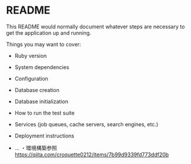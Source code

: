 # README

This README would normally document whatever steps are necessary to get the
application up and running.

Things you may want to cover:

* Ruby version

* System dependencies

* Configuration

* Database creation

* Database initialization

* How to run the test suite

* Services (job queues, cache servers, search engines, etc.)

* Deployment instructions

* ...
・環境構築参照
https://qiita.com/croquette0212/items/7b99d9339fd773ddf20b

